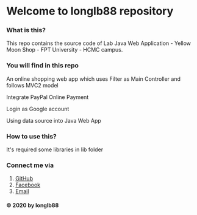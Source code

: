 # Welcome to longlb88 repository

### What is this?
This repo contains the source code of Lab Java Web Application - Yellow Moon Shop - FPT University - HCMC campus.

### You will find in this repo
An online shopping web app which uses Filter as Main Controller and follows MVC2 model

Integrate PayPal Online Payment

Login as Google account

Using data source into Java Web App

### How to use this?
It's required some libraries in lib folder

### Connect me via
1. [GitHub](https://github.com/longlb88)
2. [Facebook](https://www.facebook.com/long.2ws/)
3. [Email](mailto:longlebao2000@gmail.com)

#### © 2020 by longlb88
